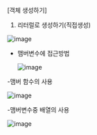 [객체 생성하기]

1. 리터럴로 생성하기(직접생성)

![image](https://user-images.githubusercontent.com/108928206/190556831-81c121fd-d333-44b3-992a-20dfa4215a72.png)

- 맴버변수에 접근방법

   ![image](https://user-images.githubusercontent.com/108928206/190556917-92ef779c-c17a-4630-aebc-00e2befbe62d.png)

-맴버 함수의 사용

  ![image](https://user-images.githubusercontent.com/108928206/190556944-924ff24a-0a25-4b5b-8ca2-290f9226870e.png)

-맴버변수중 배열의 사용

  ![image](https://user-images.githubusercontent.com/108928206/190556999-df1e86fb-6850-43ef-b935-a859f6307ae5.png)

